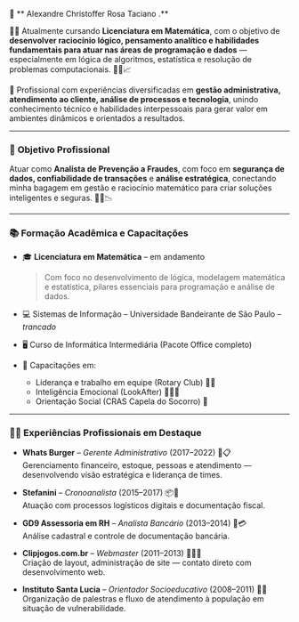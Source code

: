 
📄 ** Alexandre Christoffer Rosa Taciano .**

🧑‍🎓 Atualmente cursando **Licenciatura em Matemática**, com o objetivo de **desenvolver raciocínio lógico, pensamento analítico e habilidades fundamentais 
para atuar nas áreas de programação e dados** — especialmente em lógica de algoritmos, estatística e resolução de problemas computacionais. 🧠💡📈

💼 Profissional com experiências diversificadas em **gestão administrativa, atendimento ao cliente, análise de processos e tecnologia**, 
unindo conhecimento técnico e habilidades interpessoais para gerar valor em ambientes dinâmicos e orientados a resultados.

---

### 🎯 **Objetivo Profissional**  
Atuar como **Analista de Prevenção a Fraudes**, com foco em **segurança de dados, confiabilidade de transações** e **análise estratégica**,
conectando minha bagagem em gestão e raciocínio matemático para criar soluções inteligentes e seguras. 🔐🧩📉

---

### 📚 **Formação Acadêmica e Capacitações**
- 🎓 **Licenciatura em Matemática** – em andamento  
  > Com foco no desenvolvimento de lógica, modelagem matemática e estatística, pilares essenciais para programação e análise de dados.

- 💻 Sistemas de Informação – Universidade Bandeirante de São Paulo – *trancado*  
- 🖥️ Curso de Informática Intermediária (Pacote Office completo)  
- 🌱 Capacitações em:
  - Liderança e trabalho em equipe (Rotary Club) 💬🤝
  - Inteligência Emocional (LookAfter) 🧘‍♂️💭
  - Orientação Social (CRAS Capela do Socorro) 📘

---

### 👨‍💼 **Experiências Profissionais em Destaque**
- **Whats Burger** – *Gerente Administrativo* (2017–2022) 🍔📋  
  Gerenciamento financeiro, estoque, pessoas e atendimento — desenvolvendo visão estratégica e liderança de times.

- **Stefanini** – *Cronoanalista* (2015–2017) 📦🧾  
  Atuação com processos logísticos digitais e documentação fiscal.

- **GD9 Assessoria em RH** – *Analista Bancário* (2013–2014) 💼💳  
  Análise cadastral e controle de documentação bancária.

- **Clipjogos.com.br** – *Webmaster* (2011–2013) 🧑‍💻🌐  
  Criação de layout, administração de site — contato direto com desenvolvimento web.

- **Instituto Santa Lucia** – *Orientador Socioeducativo* (2008–2011) 👥📣  
  Organização de palestras e fluxo de atendimento à população em situação de vulnerabilidade.

